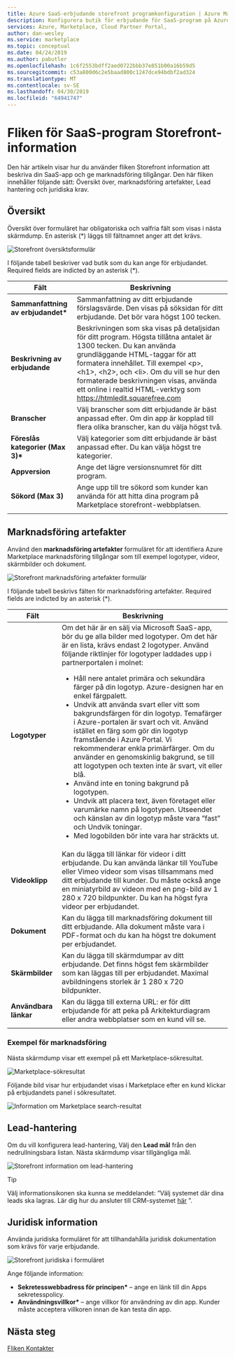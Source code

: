 ```yaml
---
title: Azure SaaS-erbjudande storefront programkonfiguration | Azure Marketplace
description: Konfigurera butik för erbjudande för SaaS-program på Azure Marketplace.
services: Azure, Marketplace, Cloud Partner Portal,
author: dan-wesley
ms.service: marketplace
ms.topic: conceptual
ms.date: 04/24/2019
ms.author: pabutler
ms.openlocfilehash: 1c6f2553bdff2aed0722bbb37e851b00a16b59d5
ms.sourcegitcommit: c53a800d6c2e5baad800c1247dce94bdbf2ad324
ms.translationtype: MT
ms.contentlocale: sv-SE
ms.lasthandoff: 04/30/2019
ms.locfileid: "64941747"
---
```

# <a name="saas-application-storefront-details-tab"></a>Fliken för SaaS-program Storefront-information

Den här artikeln visar hur du använder fliken Storefront information att beskriva din SaaS-app och ge marknadsföring tillgångar. Den här fliken innehåller följande sätt: Översikt över, marknadsföring artefakter, Lead hantering och juridiska krav. 


## <a name="overview"></a>Översikt

Översikt över formuläret har obligatoriska och valfria fält som visas i nästa skärmdump. En asterisk (*) läggs till fältnamnet anger att det krävs.

![Storefront översiktsformulär](./media/saas-storefront-overview.png)

I följande tabell beskriver vad butik som du kan ange för erbjudandet. Required fields are indicted by an asterisk (*).

|     Fält               |      Beskrivning       |
|     ------              |      -----------       |
|  **Sammanfattning av erbjudandet\***    | Sammanfattning av ditt erbjudande förslagsvärde. Den visas på söksidan för ditt erbjudande. Det bör vara högst 100 tecken.  |
| **Beskrivning av erbjudande**  | Beskrivningen som ska visas på detaljsidan för ditt program. Högsta tillåtna antalet är 1300 tecken. Du kan använda grundläggande HTML-taggar för att formatera innehållet. Till exempel &lt;p&gt;, &lt;h1&gt;, &lt;h2&gt;, och &lt;li&gt;. Om du vill se hur den formaterade beskrivningen visas, använda ett online i realtid HTML-verktyg som https://htmledit.squarefree.com    |
|  **Branscher**   | Välj branscher som ditt erbjudande är bäst anpassad efter. Om din app är kopplad till flera olika branscher, kan du välja högst två.   |
| **Föreslås kategorier (Max 3)\*** | Välj kategorier som ditt erbjudande är bäst anpassad efter. Du kan välja högst tre kategorier. |
| **Appversion**         | Ange det lägre versionsnumret för ditt program. |
| **Sökord (Max 3)** | Ange upp till tre sökord som kunder kan använda för att hitta dina program på Marketplace storefront-webbplatsen.  |
|   |   |


## <a name="marketing-artifacts"></a>Marknadsföring artefakter

Använd den **marknadsföring artefakter** formuläret för att identifiera Azure Marketplace marknadsföring tillgångar som till exempel logotyper, videor, skärmbilder och dokument.

![Storefront marknadsföring artefakter formulär](./media/saas-storefront-artifacts.png)

I följande tabell beskrivs fälten för marknadsföring artefakter.  Required fields are indicted by an asterisk (*).

|       Fält       |            Beskrivning            |
|       ------      |            -----------            |
|    **Logotyper**      |  Om det här är en sälj via Microsoft SaaS-app, bör du ge alla bilder med logotyper. Om det här är en lista, krävs endast 2 logotyper. Använd följande riktlinjer för logotyper laddades upp i partnerportalen i molnet:<br><ul><li>Håll nere antalet primära och sekundära färger på din logotyp. Azure-designen har en enkel färgpalett. </li><li>Undvik att använda svart eller vitt som bakgrundsfärgen för din logotyp. Temafärger i Azure-portalen är svart och vit. Använd istället en färg som gör din logotyp framstående i Azure Portal. Vi rekommenderar enkla primärfärger. Om du använder en genomskinlig bakgrund, se till att logotypen och texten inte är svart, vit eller blå. </li><li>Använd inte en toning bakgrund på logotypen. </li><li>Undvik att placera text, även företaget eller varumärke namn på logotypen. Utseendet och känslan av din logotyp måste vara ”fast” och Undvik toningar.</li><li>Med logobilden bör inte vara har sträckts ut.</li></ul>    |
|   **Videoklipp**       | Kan du lägga till länkar för videor i ditt erbjudande. Du kan använda länkar till YouTube eller Vimeo videor som visas tillsammans med ditt erbjudande till kunder. Du måste också ange en miniatyrbild av videon med en png-bild av 1 280 x 720 bildpunkter. Du kan ha högst fyra videor per erbjudandet. |
|  **Dokument**     | Kan du lägga till marknadsföring dokument till ditt erbjudande. Alla dokument måste vara i PDF-format och du kan ha högst tre dokument per erbjudandet.   |
|  **Skärmbilder**   | Kan du lägga till skärmdumpar av ditt erbjudande. Det finns högst fem skärmbilder som kan läggas till per erbjudandet. Maximal avbildningens storlek är 1 280 x 720 bildpunkter.  |
|  **Användbara länkar**  | Kan du lägga till externa URL: er för ditt erbjudande för att peka på Arkitekturdiagram eller andra webbplatser som en kund vill se. |
|  |  |


### <a name="marketing-examples"></a>Exempel för marknadsföring

Nästa skärmdump visar ett exempel på ett Marketplace-sökresultat.

![Marketplace-sökresultat](./media/saas-marketplace-search-result.png)

Följande bild visar hur erbjudandet visas i Marketplace efter en kund klickar på erbjudandets panel i sökresultatet.

![Information om Marketplace search-resultat](./media/saas-marketplace-search-result-details.png)


## <a name="lead-management"></a>Lead-hantering

Om du vill konfigurera lead-hantering, Välj den **Lead mål** från den nedrullningsbara listan. Nästa skärmdump visar tillgängliga mål.

![Storefront information om lead-hantering](./media/saas-storefront-lead-destination.png)

>[!TIP] 
>Välj informationsikonen ska kunna se meddelandet: ”Välj systemet där dina leads ska lagras. Lär dig hur du ansluter till CRM-systemet [här](https://docs.microsoft.com/azure/marketplace/cloud-partner-portal-orig/cloud-partner-portal-get-customer-leads) ”.


## <a name="legal"></a>Juridisk information

Använda juridiska formuläret för att tillhandahålla juridisk dokumentation som krävs för varje erbjudande.

![Storefront juridiska i formuläret](./media/saas-storefront-lead-legal.png)

Ange följande information:

- **Sekretesswebbadress för principen\***  – ange en länk till din Apps sekretesspolicy.
- **Användningsvillkor\***  – ange villkor för användning av din app. Kunder måste acceptera villkoren innan de kan testa din app.


## <a name="next-steps"></a>Nästa steg

[Fliken Kontakter](./cpp-contacts-tab.md)
